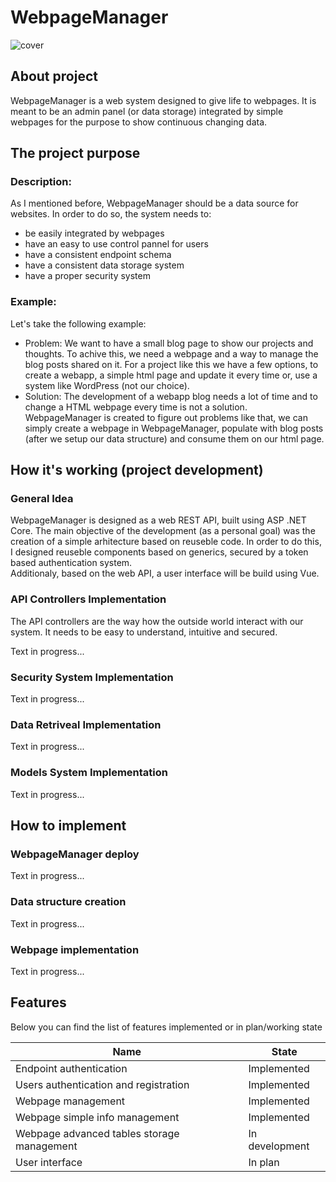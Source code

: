 # WebpageManager
![cover](https://i.pinimg.com/736x/00/27/a6/0027a63871769ac7484ed0ad1966be76.jpg)
## About project
WebpageManager is a web system designed to give life to webpages. It is meant to be an admin panel (or data storage) integrated by simple webpages for the purpose to show continuous changing data.

## The project purpose
### Description:
As I mentioned before, WebpageManager should be a data source for websites. In order to do so, the system needs to:
 - be easily integrated by webpages
 - have an easy to use control pannel for users
 - have a consistent endpoint schema
 - have a consistent data storage system
 - have a proper security system

### Example:
 Let's take the following example: 
   - Problem: We want to have a small blog page to show our projects and thoughts. To achive this, we need a webpage and a way to manage the blog posts shared on it. For a project like this we have a few options, to create a webapp, a simple html page and update it every time or, use a system like WordPress (not our choice).
   - Solution: The development of a webapp blog needs a lot of time and to change a HTML webpage every time is not a solution. WebpageManager is created to figure out problems like that, we can simply create a webpage in WebpageManager, populate with blog posts (after we setup our data structure) and consume them on our html page.

## How it's working (project development)
### General Idea
WebpageManager is designed as a web REST API, built using ASP .NET Core. The main objective of the development (as a personal goal) was the creation of a simple arhitecture based on reuseble code. In order to do this, I designed reuseble components based on generics, secured by a token based authentication system.<br/> 
Additionaly, based on the web API, a user interface will be build using Vue.
### API Controllers Implementation
The API controllers are the way how the outside world interact with our system. It needs to be easy to understand, intuitive and secured. 

Text in progress...
### Security System Implementation
Text in progress...
### Data Retriveal Implementation
Text in progress...
### Models System Implementation
Text in progress...

## How to implement
### WebpageManager deploy
Text in progress...
### Data structure creation
Text in progress...
### Webpage implementation
Text in progress...

## Features
Below you can find the list of features implemented or in plan/working state

| Name | State |
| ---- | ----- |
| Endpoint authentication | Implemented |
| Users authentication and registration | Implemented |
| Webpage management | Implemented |
| Webpage simple info management | Implemented |
| Webpage advanced tables storage management | In development |
| User interface | In plan |
